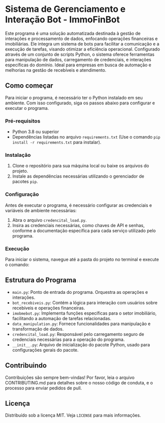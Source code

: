 # Sistema de Gerenciamento e Interação Bot - ImmoFinBot

Este programa é uma solução automatizada destinada à gestão de interações e processamento de dados, enfocando operações financeiras e imobiliárias. Ele integra um sistema de bots para facilitar a comunicação e a execução de tarefas, visando otimizar a eficiência operacional. Configurado através de um conjunto de scripts Python, o sistema oferece ferramentas para manipulação de dados, carregamento de credenciais, e interações específicas do domínio. Ideal para empresas em busca de automação e melhorias na gestão de recebíveis e atendimento.

## Como começar

Para iniciar o programa, é necessário ter o Python instalado em seu ambiente. Com isso configurado, siga os passos abaixo para configurar e executar o programa.

### Pré-requisitos

- Python 3.8 ou superior
- Dependências listadas no arquivo `requirements.txt` (Use o comando `pip install -r requirements.txt` para instalar).

### Instalação

1. Clone o repositório para sua máquina local ou baixe os arquivos do projeto.
2. Instale as dependências necessárias utilizando o gerenciador de pacotes `pip`.

### Configuração

Antes de executar o programa, é necessário configurar as credenciais e variáveis de ambiente necessárias:

1. Abra o arquivo `credencital_load.py`.
2. Insira as credenciais necessárias, como chaves de API e senhas, conforme a documentação específica para cada serviço utilizado pelo programa.

### Execução

Para iniciar o sistema, navegue até a pasta do projeto no terminal e execute o comando:



## Estrutura do Programa

- `main.py`: Ponto de entrada do programa. Orquestra as operações e interações.
- `bot_recebiveis.py`: Contém a lógica para interação com usuários sobre recebíveis e operações financeiras.
- `imobmebot.py`: Implementa funções específicas para o setor imobiliário, facilitando a automação de tarefas relacionadas.
- `data_manipulation.py`: Fornece funcionalidades para manipulação e transformação de dados.
- `credencital_load.py`: Responsável pelo carregamento seguro de credenciais necessárias para a operação do programa.
- `__init__.py`: Arquivo de inicialização do pacote Python, usado para configurações gerais do pacote.

## Contribuindo

Contribuições são sempre bem-vindas! Por favor, leia o arquivo CONTRIBUTING.md para detalhes sobre o nosso código de conduta, e o processo para enviar pedidos de pull.

## Licença

Distribuído sob a licença MIT. Veja `LICENSE` para mais informações.

